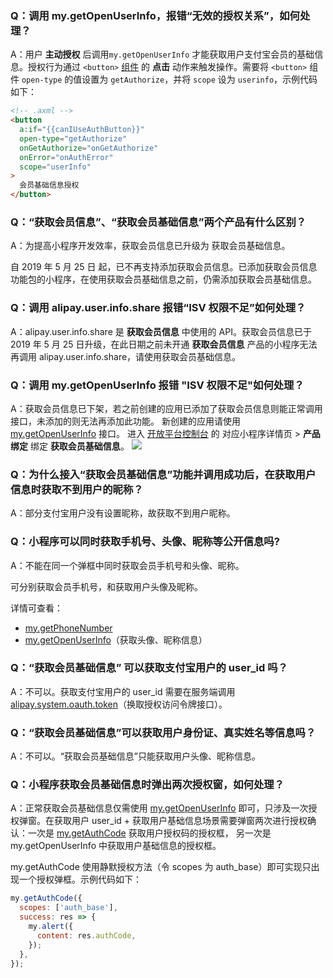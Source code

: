 ### Q：调用 my.getOpenUserInfo，报错“无效的授权关系”，如何处理？

A：用户 **主动授权** 后调用`my.getOpenUserInfo` 才能获取用户支付宝会员的基础信息。授权行为通过 `<button>` [组件](https://opendocs.alipay.com/mini/component/button) 的 **点击** 动作来触发操作。需要将 `<button>` 组件 `open-type` 的值设置为 `getAuthorize`，并将 `scope` 设为 `userinfo`，示例代码如下：

```html
<!-- .axml -->
<button
  a:if="{{canIUseAuthButton}}"
  open-type="getAuthorize"
  onGetAuthorize="onGetAuthorize"
  onError="onAuthError"
  scope="userInfo"
>
  会员基础信息授权
</button>
```

### Q：“获取会员信息”、“获取会员基础信息”两个产品有什么区别？

A：为提高小程序开发效率，获取会员信息已升级为 获取会员基础信息。

自 2019 年 5 月 25 日 起，已不再支持添加获取会员信息。已添加获取会员信息功能包的小程序，在使用获取会员基础信息之前，仍需添加获取会员基础信息。

### Q：调用 alipay.user.info.share 报错“ISV 权限不足”如何处理？

A：alipay.user.info.share 是 **获取会员信息** 中使用的 API。获取会员信息已于 2019 年 5 月 25 日升级，在此日期之前未开通 **获取会员信息** 产品的小程序无法再调用 alipay.user.info.share，请使用获取会员基础信息。

### Q：调用 my.getOpenUserInfo 报错 "ISV 权限不足"如何处理？

A：获取会员信息已下架，若之前创建的应用已添加了获取会员信息则能正常调用接口，未添加的则无法再添加此功能。 新创建的应用请使用 [my.getOpenUserInfo](https://opendocs.alipay.com/mini/api/ch8chh) 接口。
进入 [开放平台控制台](https://open.alipay.com/develop/manage) 的 对应小程序详情页 > **产品绑定** 绑定 **获取会员基础信息**。
![](https://cdn.nlark.com/yuque/0/2022/png/179989/1661932867345-356a598e-9622-4c6d-b796-cea01549d7d2.png)

### Q：为什么接入“获取会员基础信息”功能并调用成功后，在获取用户信息时获取不到用户的昵称？

A：部分支付宝用户没有设置昵称，故获取不到用户昵称。

### Q：小程序可以同时获取手机号、头像、昵称等公开信息吗?

A：不能在同一个弹框中同时获取会员手机号和头像、昵称。

可分别获取会员手机号，和获取用户头像及昵称。

详情可查看：

- [my.getPhoneNumber](https://opendocs.alipay.com/mini/api/getphonenumber)
- [my.getOpenUserInfo](https://opendocs.alipay.com/mini/api/ch8chh)（获取头像、昵称信息）

### Q：“获取会员基础信息” 可以获取支付宝用户的 user_id 吗？

A：不可以。获取支付宝用户的 user_id 需要在服务端调用 [alipay.system.oauth.token](https://opendocs.alipay.com/mini/02qkj4)（换取授权访问令牌接口）。

### Q：“获取会员基础信息”可以获取用户身份证、真实姓名等信息吗？

A：不可以。“获取会员基础信息”只能获取用户头像、昵称信息。

### Q：小程序获取会员基础信息时弹出两次授权窗，如何处理？

A：正常获取会员基础信息仅需使用 [my.getOpenUserInfo](https://opendocs.alipay.com/mini/api/ch8chh) 即可，只涉及一次授权弹窗。在获取用户 user_id + 获取用户基础信息场景需要弹窗两次进行授权确认：一次是 [my.getAuthCode](https://opendocs.alipay.com/mini/api/openapi-authorize) 获取用户授权码的授权框， 另一次是 my.getOpenUserInfo 中获取用户基础信息的授权框。

my.getAuthCode 使用静默授权方法（令 scopes 为 auth_base）即可实现只出现一个授权弹框。示例代码如下：

```javascript
my.getAuthCode({
  scopes: ['auth_base'],
  success: res => {
    my.alert({
      content: res.authCode,
    });
  },
});
```

